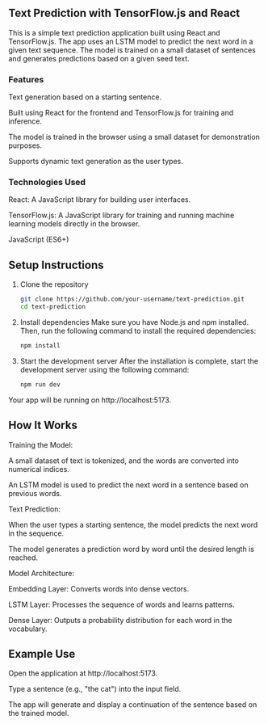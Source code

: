 ## Text Prediction with TensorFlow.js and React

This is a simple text prediction application built using React and TensorFlow.js. The app uses an LSTM model to predict the next word in a given text sequence. The model is trained on a small dataset of sentences and generates predictions based on a given seed text.

### Features

Text generation based on a starting sentence.

Built using React for the frontend and TensorFlow.js for training and inference.

The model is trained in the browser using a small dataset for demonstration purposes.

Supports dynamic text generation as the user types.

### Technologies Used

React: A JavaScript library for building user interfaces.

TensorFlow.js: A JavaScript library for training and running machine learning models directly in the browser.

JavaScript (ES6+)

## Setup Instructions

1.  Clone the repository

    ```bash
    git clone https://github.com/your-username/text-prediction.git
    cd text-prediction
    ```

2.  Install dependencies
    Make sure you have Node.js and npm installed. Then, run the following command to install the required dependencies:

    ```bash
    npm install
    ```

3.  Start the development server
    After the installation is complete, start the development server using the following command:
    ```bash
    npm run dev
    ```

Your app will be running on http://localhost:5173.

## How It Works

Training the Model:

A small dataset of text is tokenized, and the words are converted into numerical indices.

An LSTM model is used to predict the next word in a sentence based on previous words.

Text Prediction:

When the user types a starting sentence, the model predicts the next word in the sequence.

The model generates a prediction word by word until the desired length is reached.

Model Architecture:

Embedding Layer: Converts words into dense vectors.

LSTM Layer: Processes the sequence of words and learns patterns.

Dense Layer: Outputs a probability distribution for each word in the vocabulary.

## Example Use

Open the application at http://localhost:5173.

Type a sentence (e.g., "the cat") into the input field.

The app will generate and display a continuation of the sentence based on the trained model.
